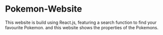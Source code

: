 # Pokemon-Website
This website is build using React.js, featuring a search function to find your favourite Pokemon. and this website shows the properties of the Pokemons.
